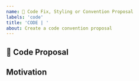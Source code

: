 ```yaml
---
name: 🤖 Code Fix, Styling or Convention Proposal
labels: 'code'
title: 'CODE | '
about: Create a code convention proposal
---
```


## 🤖 Code Proposal
<!-- (A clear and concise description of what the proposal is.) -->





## Motivation
<!-- why? -->





<!-- 
## Example

## Production Example
- https://github.com/facebook/react
- https://github.com/github-for-unity/Unity
-->
